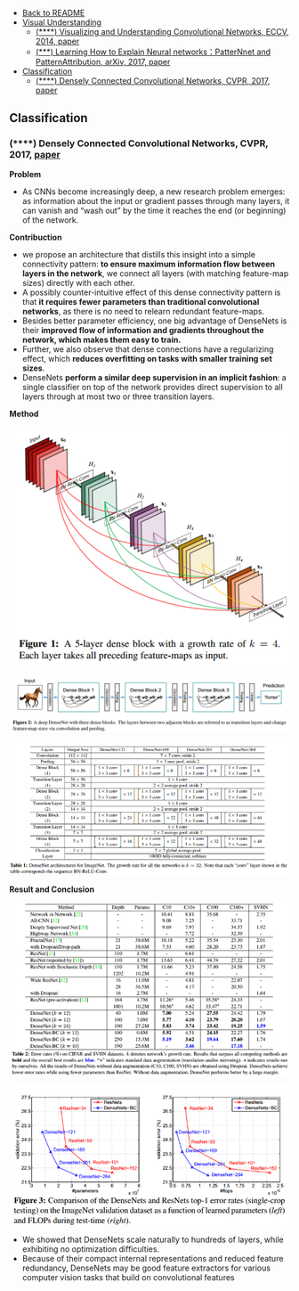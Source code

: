 - [Back to README](../../README.md)
- [Visual Understanding](#visual-understanding)
  - [(****) Visualizing and Understanding Convolutional Networks, ECCV, 2014, paper](#visualizing-and-understanding-convolutional-networks-eccv-2014-paper)
  - [(***) Learning How to Explain Neural networks：PatterNnet and PatternAttribution, arXiv, 2017, paper](#learning-how-to-explain-neural-networkspatternnet-and-patternattribution-arxiv-2017-paper)
- [Classification](#classification)
  - [(****) Densely Connected Convolutional Networks, CVPR, 2017, paper](#densely-connected-convolutional-networks-cvpr-2017-paper)



## Classification

### (****) Densely Connected Convolutional Networks, CVPR, 2017, [paper](https://ieeexplore.ieee.org/document/8099726)

**Problem** 
- As CNNs become increasingly deep, a new research problem emerges: as information about the input or gradient passes through many layers, it can vanish and “wash out” by the time it reaches the end (or beginning) of the network.

**Contribuction** 

- we propose an architecture that distills this insight into a simple connectivity pattern: **to ensure maximum information flow between layers in the network**, we connect all layers (with matching feature-map sizes) directly with each other. 
- A possibly counter-intuitive effect of this dense connectivity pattern is that **it requires fewer parameters than traditional convolutional networks**, as there is no need to relearn redundant feature-maps.
- Besides better parameter efficiency, one big advantage of DenseNets is their **improved flow of information and gradients  throughout the network, which makes them easy to train.**
- Further, we also observe that dense connections have a regularizing effect, which **reduces overfitting on tasks with smaller training set sizes**.
- DenseNets **perform a similar deep supervision in an implicit fashion**: a single classifier on top of the network provides direct supervision to all layers through at most two or
three transition layers. 

**Method**

![](../../images/classification/architecture/densenet_figure_1.png)

![](../../images/classification/architecture/densenet_figure_2.png)

![](../../images/classification/architecture/densenet_figure_3.png)

**Result and Conclusion**

![](../../images/classification/architecture/densenet_result_1.png)

![](../../images/classification/architecture/densenet_result_2.png)

- We showed that DenseNets scale naturally to hundreds of layers, while exhibiting no optimization difficulties. 
- Because of their compact internal representations and reduced feature redundancy, DenseNets may be good feature extractors for various computer vision tasks that build on convolutional features